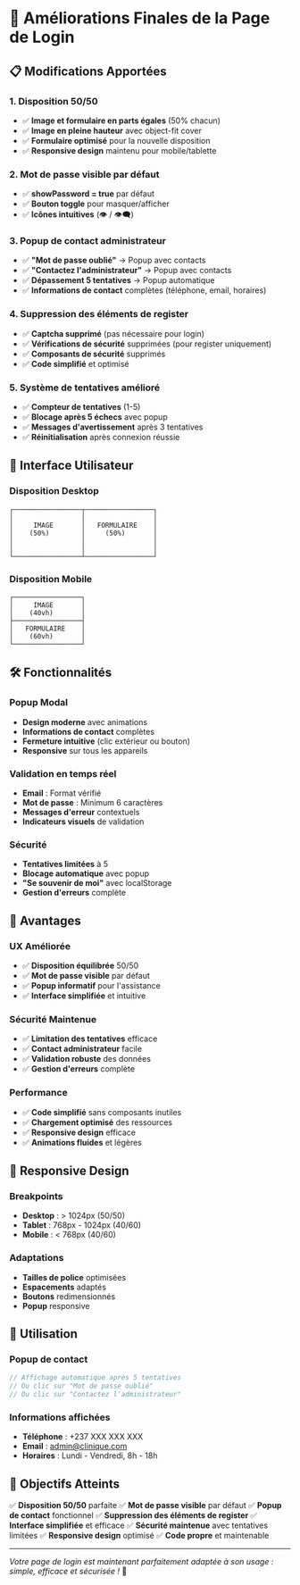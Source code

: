 # 🚀 Améliorations Finales de la Page de Login

## 📋 Modifications Apportées

### 1. **Disposition 50/50**
- ✅ **Image et formulaire en parts égales** (50% chacun)
- ✅ **Image en pleine hauteur** avec object-fit cover
- ✅ **Formulaire optimisé** pour la nouvelle disposition
- ✅ **Responsive design** maintenu pour mobile/tablette

### 2. **Mot de passe visible par défaut**
- ✅ **showPassword = true** par défaut
- ✅ **Bouton toggle** pour masquer/afficher
- ✅ **Icônes intuitives** (👁️ / 👁️‍🗨️)

### 3. **Popup de contact administrateur**
- ✅ **"Mot de passe oublié"** → Popup avec contacts
- ✅ **"Contactez l'administrateur"** → Popup avec contacts
- ✅ **Dépassement 5 tentatives** → Popup automatique
- ✅ **Informations de contact** complètes (téléphone, email, horaires)

### 4. **Suppression des éléments de register**
- ✅ **Captcha supprimé** (pas nécessaire pour login)
- ✅ **Vérifications de sécurité** supprimées (pour register uniquement)
- ✅ **Composants de sécurité** supprimés
- ✅ **Code simplifié** et optimisé

### 5. **Système de tentatives amélioré**
- ✅ **Compteur de tentatives** (1-5)
- ✅ **Blocage après 5 échecs** avec popup
- ✅ **Messages d'avertissement** après 3 tentatives
- ✅ **Réinitialisation** après connexion réussie

## 🎨 Interface Utilisateur

### **Disposition Desktop**
```
┌─────────────────┬─────────────────┐
│                 │                 │
│     IMAGE       │   FORMULAIRE    │
│    (50%)        │     (50%)       │
│                 │                 │
│                 │                 │
└─────────────────┴─────────────────┘
```

### **Disposition Mobile**
```
┌─────────────────┐
│     IMAGE       │
│    (40vh)       │
├─────────────────┤
│   FORMULAIRE    │
│    (60vh)       │
└─────────────────┘
```

## 🛠️ Fonctionnalités

### **Popup Modal**
- **Design moderne** avec animations
- **Informations de contact** complètes
- **Fermeture intuitive** (clic extérieur ou bouton)
- **Responsive** sur tous les appareils

### **Validation en temps réel**
- **Email** : Format vérifié
- **Mot de passe** : Minimum 6 caractères
- **Messages d'erreur** contextuels
- **Indicateurs visuels** de validation

### **Sécurité**
- **Tentatives limitées** à 5
- **Blocage automatique** avec popup
- **"Se souvenir de moi"** avec localStorage
- **Gestion d'erreurs** complète

## 🎯 Avantages

### **UX Améliorée**
- ✅ **Disposition équilibrée** 50/50
- ✅ **Mot de passe visible** par défaut
- ✅ **Popup informatif** pour l'assistance
- ✅ **Interface simplifiée** et intuitive

### **Sécurité Maintenue**
- ✅ **Limitation des tentatives** efficace
- ✅ **Contact administrateur** facile
- ✅ **Validation robuste** des données
- ✅ **Gestion d'erreurs** complète

### **Performance**
- ✅ **Code simplifié** sans composants inutiles
- ✅ **Chargement optimisé** des ressources
- ✅ **Responsive design** efficace
- ✅ **Animations fluides** et légères

## 📱 Responsive Design

### **Breakpoints**
- **Desktop** : > 1024px (50/50)
- **Tablet** : 768px - 1024px (40/60)
- **Mobile** : < 768px (40/60)

### **Adaptations**
- **Tailles de police** optimisées
- **Espacements** adaptés
- **Boutons** redimensionnés
- **Popup** responsive

## 🔧 Utilisation

### **Popup de contact**
```jsx
// Affichage automatique après 5 tentatives
// Ou clic sur "Mot de passe oublié"
// Ou clic sur "Contactez l'administrateur"
```

### **Informations affichées**
- **Téléphone** : +237 XXX XXX XXX
- **Email** : admin@clinique.com
- **Horaires** : Lundi - Vendredi, 8h - 18h

## 🎯 Objectifs Atteints

✅ **Disposition 50/50** parfaite
✅ **Mot de passe visible** par défaut
✅ **Popup de contact** fonctionnel
✅ **Suppression des éléments de register**
✅ **Interface simplifiée** et efficace
✅ **Sécurité maintenue** avec tentatives limitées
✅ **Responsive design** optimisé
✅ **Code propre** et maintenable

---

*Votre page de login est maintenant parfaitement adaptée à son usage : simple, efficace et sécurisée !* 🚀 